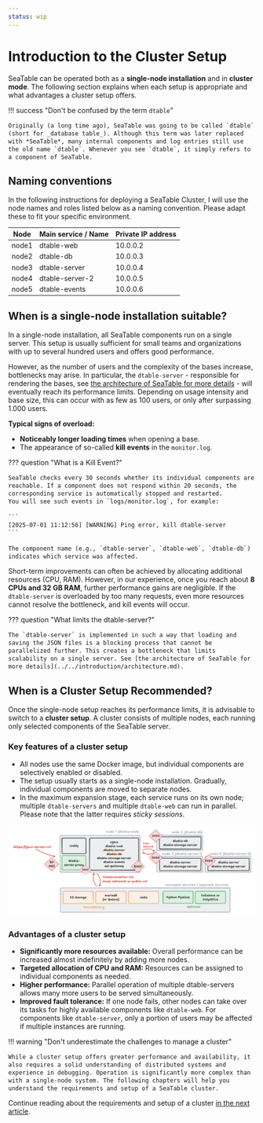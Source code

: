 ```yaml
---
status: wip
---
```


# Introduction to the Cluster Setup

SeaTable can be operated both as a **single-node installation** and in **cluster mode**. The following section explains when each setup is appropriate and what advantages a cluster setup offers.

<!-- TODO: Picture of final cluster setup! with open ports... -->
<!-- TODO: Hardware recommendations -->

!!! success "Don't be confused by the term `dtable`"

    Originally (a long time ago), SeaTable was going to be called `dtable` (short for _database table_). Although this term was later replaced with *SeaTable*, many internal components and log entries still use the old name `dtable`. Whenever you see `dtable`, it simply refers to a component of SeaTable.

## Naming conventions

In the following instructions for deploying a SeaTable Cluster, I will use the node names and roles listed below as a naming convention. Please adapt these to fit your specific environment.

| Node  | Main service / Name | Private IP address |
| ----- | ------------------- | ------------------ |
| node1 | dtable-web          | 10.0.0.2           |
| node2 | dtable-db           | 10.0.0.3           |
| node3 | dtable-server       | 10.0.0.4           |
| node4 | dtable-server-2     | 10.0.0.5           |
| node5 | dtable-events       | 10.0.0.6           |

## When is a single-node installation suitable?

In a single-node installation, all SeaTable components run on a single server. This setup is usually sufficient for small teams and organizations with up to several hundred users and offers good performance.

However, as the number of users and the complexity of the bases increase, bottlenecks may arise. In particular, the `dtable-server` - responsible for rendering the bases, see [the architecture of SeaTable for more details](../../introduction/architecture.md) - will eventually reach its performance limits. Depending on usage intensity and base size, this can occur with as few as 100 users, or only after surpassing 1.000 users.

**Typical signs of overload:**

- **Noticeably longer loading times** when opening a base.
- The appearance of so-called **kill events** in the `monitor.log`.

??? question "What is a Kill Event?"

    SeaTable checks every 30 seconds whether its individual components are reachable. If a component does not respond within 20 seconds, the corresponding service is automatically stopped and restarted.
    You will see such events in `logs/monitor.log`, for example:

    ```
    [2025-07-01 11:12:56] [WARNING] Ping error, kill dtable-server
    ```

    The component name (e.g., `dtable-server`, `dtable-web`, `dtable-db`) indicates which service was affected.

Short-term improvements can often be achieved by allocating additional resources (CPU, RAM). However, in our experience, once you reach about **8 CPUs and 32 GB RAM**, further performance gains are negligible. If the `dtable-server` is overloaded by too many requests, even more resources cannot resolve the bottleneck, and kill events will occur.

??? question "What limits the dtable-server?"

    The `dtable-server` is implemented in such a way that loading and saving the JSON files is a blocking process that cannot be parallelized further. This creates a bottleneck that limits scalability on a single server. See [the architecture of SeaTable for more details](../../introduction/architecture.md).

## When is a Cluster Setup Recommended?

Once the single-node setup reaches its performance limits, it is advisable to switch to a **cluster setup**. A cluster consists of multiple nodes, each running only selected components of the SeaTable server.

### Key features of a cluster setup

- All nodes use the same Docker image, but individual components are selectively enabled or disabled.
- The setup usually starts as a single-node installation. Gradually, individual components are moved to separate nodes.
- In the maximum expansion stage, each service runs on its own node; multiple `dtable-servers` and multiple `dtable-web` can run in parallel. Please note that the latter requires _sticky sessions_.

![SeaTable Cluster Overview](../../assets/images/seatable-cluster-overview.png)

### Advantages of a cluster setup

- **Significantly more resources available:** Overall performance can be increased almost indefinitely by adding more nodes.
- **Targeted allocation of CPU and RAM:** Resources can be assigned to individual components as needed.
- **Higher performance:** Parallel operation of multiple dtable-servers allows many more users to be served simultaneously.
- **Improved fault tolerance:** If one node fails, other nodes can take over its tasks for highly available components like `dtable-web`. For components like `dtable-server`, only a portion of users may be affected if multiple instances are running.

!!! warning "Don't underestimate the challenges to manage a cluster"

    While a cluster setup offers greater performance and availability, it also requires a solid understanding of distributed systems and experience in debugging. Operation is significantly more complex than with a single-node system. The following chapters will help you understand the requirements and setup of a SeaTable cluster.

Continue reading about the requirements and setup of a cluster [in the next article](./requirements.md).